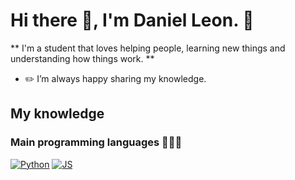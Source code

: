 # Hi there :wave:, I'm Daniel Leon. :vulcan_salute:

** I'm a student that loves helping people, learning new things and understanding how things work. **

- :pencil2: I’m always happy sharing my knowledge.

## My knowledge 

### Main programming languages 👨🏽‍💻
[![Python](https://badges.aleen42.com/src/python.svg)](https://www.python.org) [![JS](https://badges.aleen42.com/src/javascript.svg)](https://www.javascript.com) 

